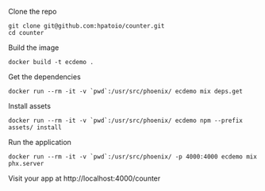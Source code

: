 Clone the repo

```
git clone git@github.com:hpatoio/counter.git
cd counter
```

Build the image

```
docker build -t ecdemo .
```

Get the dependencies

```
docker run --rm -it -v `pwd`:/usr/src/phoenix/ ecdemo mix deps.get
```

Install assets

```
docker run --rm -it -v `pwd`:/usr/src/phoenix/ ecdemo npm --prefix assets/ install
```

Run the application

```
docker run --rm -it -v `pwd`:/usr/src/phoenix/ -p 4000:4000 ecdemo mix phx.server
```

Visit your app at http://localhost:4000/counter